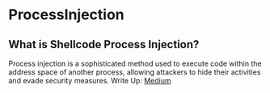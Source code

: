 # ProcessInjection
## What is Shellcode Process Injection?
Process injection is a sophisticated method used to execute code within the address space of another process, allowing attackers to hide their activities and evade security measures.
Write Up: [Medium](https://medium.com/@satwikhatulkar/process-injection-unveiled-methods-and-mitigation-part-1-820d1b9415f6)
